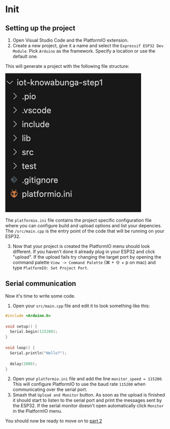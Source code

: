 # Init
## Setting up the project
1. Open Visual Studio Code and the PlatformIO extension.
2. Create a new project, give it a name and select the `Expressif ESP32 Dev Module`. Pick `Arduino` as the framework. Specify a location or use the default one.

This will generate a project with the following file structure:

![](images/project-layout.png)

The `platformio.ini` file contains the project specific configuration file where you can configure build and upload options and list your depencies.
The `/src/main.cpp` is the entry point of the code that will be running on your ESP32.

3. Now that your project is created the PlatformIO menu should look different. If you haven't done it already plug in your ESP32 and click "upload". If the upload fails try changing the target port by opening the command palette `View -> Command Palette` (⌘ + ⇧ + p on mac) and type `PlatformIO: Set Project Port`.

## Serial communication
Now it's time to write some code.
1. Open your `src/main.cpp` file and edit it to look something like this:
```cpp
#include <Arduino.h>

void setup() {
  Serial.begin(115200);
}

void loop() {
  Serial.println("Hello?");
  
  delay(2000);
}
```
2. Open your `platformio.ini` file and add the line `monitor_speed = 115200`. This will configure PlatformIO to use the baud rate `115200` when communicating over the serial port.
3. Smash that `Upload and Monitor` button. As soon as the upload is finished it should start to listen to the serial port and print the messages sent by the ESP32. If the serial monitor doesn't open automatically click `Monitor` in the PlatformIO menu.


You should now be ready to move on to [part 2](2.hardware-interfacing.md)

